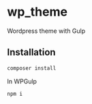 # wp_theme
Wordpress theme with Gulp
## Installation
```bash
composer install
```

In WPGulp
```bash
npm i
```